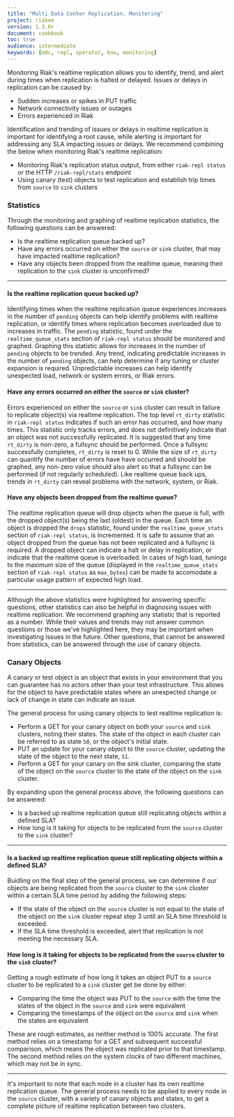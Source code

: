 ```yaml
---
title: "Multi Data Center Replication: Monitoring"
project: riakee
version: 1.3.0+
document: cookbook
toc: true
audience: intermediate
keywords: [mdc, repl, operator, bnw, monitoring]
---
```


Monitoring Riak's realtime replication allows you to identify, trend, and alert during times when replication is halted or delayed. Issues or delays in replication can be caused by:

- Sudden increases or spikes in PUT traffic
- Network connectivity issues or outages
- Errors experienced in Riak

Identification and trending of issues or delays in realtime replication is important for identifying a root cause, while alerting is important for addressing any SLA impacting issues or delays. We recommend combining the below when monitoring Riak's realtime replication:

- Monitoring Riak's replication status output, from either `riak-repl status` or the HTTP `/riak-repl/stats` endpoint
- Using canary (test) objects to test replication and establish trip times from `source` to `sink` clusters

### Statistics

Through the monitoring and graphing of realtime replication statistics, the following questions can be answered:

- Is the realtime replication queue backed up?
- Have any errors occurred on either the `source` or `sink` cluster, that may have impacted realtime replication?
- Have any objects been dropped from the realtime queue, meaning their replication to the `sink` cluster is unconfirmed?

---

#### Is the realtime replication queue backed up?

Identifying times when the realtime replication queue experiences increases in the number of `pending` objects can help identify problems with realtime replication, or identify times where replication becomes overloaded due to increases in traffic. The `pending` statistic, found under the `realtime_queue_stats` section of `riak-repl status` should be monitored and graphed. Graphing this statistic allows for increases in the number of `pending` objects to be trended. Any trend, indicating predictable increases in the number of `pending` objects, can help determine if any tuning or cluster expansion is required. Unpredictable increases can help identify unexpected load, network or system errors, or Riak errors. 

#### Have any errors occurred on either the `source` or `sink` cluster?

Errors experienced on either the `source` or `sink` cluster can result in failure to replicate object(s) via realtime replication. The top level `rt_dirty` statistic in `riak-repl status` indicates if such an error has occurred, and how many times. This statistic only tracks errors, and does not definitively indicate that an object was not successfully replicated. It is suggested that any time `rt_dirty` is non-zero, a fullsync should be performed. Once a fullsync successfully completes, `rt_dirty` is reset to 0. While the size of `rt_dirty` can quantify the number of errors have have occurred and should be graphed, any non-zero value should also alert so that a fullsync can be performed (if not regularly scheduled). Like realtime queue back ups, trends in `rt_dirty` can reveal problems with the network, system, or Riak.

#### Have any objects been dropped from the realtime queue?

The realtime replication queue will drop objects when the queue is full, with the dropped object(s) being the last (oldest) in the queue. Each time an object is dropped the `drops` statistic, found under the `realtime_queue_stats` section of `riak-repl status`, is incremented. It is safe to assume that an object dropped from the queue has not been replicated and a fullsync is required. A dropped object can indicate a halt or delay in replication, or indicate that the realtime queue is overloaded. In cases of high load, tunings to the maximum size of the queue (displayed in the `realtime_queue_stats` section of `riak-repl status` as `max_bytes`) can be made to accomodate a particular usage pattern of expected high load.

---

Although the above statistics were highlighted for answering specific questions, other statistics can also be helpful in diagnosing issues with realtime replication.  We recommend graphing any statistic that is reported as a number.  While their values and trends may not answer common questions or those we've highlighted here, they may be important when investigating issues in the future. Other questions, that cannot be answered from statistics, can be answered through the use of canary objects.

### Canary Objects

A canary or test object is an object that exists in your environment that you can guarantee has no actors other than your test infrastructure. This allows for the object to have predictable states where an unexpected change or lack of change in state can indicate an issue.

The general process for using canary objects to test realtime replication is:

- Perform a GET for your canary object on both your `source` and `sink` clusters, noting their states. The state of the object in each cluster can be referred to as state `S0`, or the object's initial state.
- PUT an update for your canary object to the `source` cluster, updating the state of the object to the next state, `S1`.
- Perform a GET for your canary on the sink cluster, comparing the state of the object on the `source` cluster to the state of the object on the `sink` cluster.

By expanding upon the general process above, the following questions can be answered:

- Is a backed up realtime replication queue still replicating objects within a defined SLA?
- How long is it taking for objects to be replicated from the `source` cluster to the `sink` cluster?

---

#### Is a backed up realtime replication queue still replicating objects within a defined SLA?

Buidling on the final step of the general process, we can determine if our objects are being replicated from the `source` cluster to the `sink` cluster within a certain SLA time period by adding the following steps:

- If the state of the object on the `source` cluster is not equal to the state of the object on the `sink` cluster repeat step 3 until an SLA time threshold is exceeded.
- If the SLA time threshold is exceeded, alert that replication is not meeting the necessary SLA.

#### How long is it taking for objects to be replicated from the `source` cluster to the `sink` cluster?

Getting a rough estimate of how long it takes an object PUT to a `source` cluster to be replicated to a `sink` cluster get be done by either:

- Comparing the time the object was PUT to the `source` with the time the states of the object in the `source` and `sink` were equivalent
- Comparing the timestamps of the object on the `source` and `sink` when the states are equivalent

These are rough estimates, as neither method is 100% accurate. The first method relies on a timestamp for a GET and subsequent successful comparison, which means the object was replicated prior to that timestamp.  The second method relies on the system clocks of two different machines, which may not be in sync.

---

It's important to note that each node in a cluster has its own realtime replication queue. The general process needs to be applied to every node in the `source` cluster, with a variety of canary objects and states, to get a complete picture of realtime replication between two clusters.
